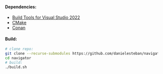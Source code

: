 #### Dependencies:

 * [Build Tools for Visual Studio 2022](https://aka.ms/vs/17/release/vs_BuildTools.exe)
 * [CMake](https://cmake.org/download)
 * [Conan](https://conan.io/downloads)

#### Build:

```bash
# clone repo:
git clone --recurse-submodules https://github.com/danielesteban/navigator.git
cd navigator
# build:
./build.sh
```
